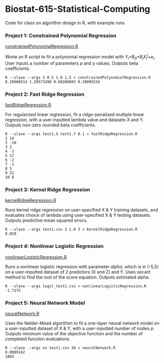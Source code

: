 # Biostat-615-Statistical-Computing
Code for class on algorithm design in R, with example runs

### Project 1: Constrained Polynomial Regression
[constrainedPolynomialRegression.R](./constrainedPolynomialRegression.R)

Wrote an R script to fit a polynomial regression model with *Y<sub>i</sub>=B<sub>0</sub>+B<sub>j</sub>X<sub>i</sub><sup>j</sup>+e<sub>i</sub>*. User inputs a number of parameters *p* and y values. Outputs beta coefficients.

```console
R --slave --args 3 0.5 1.0 1.5 < constrainedPolynomialRegression.R
0.10686514 1.20573206 0.60286603 0.20095534
```

### Project 2: Fast Ridge Regression
[fastRidgeRegression.R](./fastRidgeRegression.R)

For regularized linear regression, fit a ridge-penalized multiple linear regression, with a user-inputted lambda value and datasets X and Y. Outputs non-zero rounded beta coefficients.

```console
R --slave --args test1.X test1.Y 0.1 < fastRidgeRegression.R
1 14
2 -10
3 2
4 -3
5 17
6 -2
7 -1
8 5
9 22
10 8
```

### Project 3: Kernel Ridge Regression
[kernelRidgeRegression.R](./kernelRidgeRegression.R)

Runs kernel ridge regression on user-specified X & Y training datasets, and evaluates choice of lambda using user-specified X & Y testing datasets. Outputs predictive mean squared errors.

```console
R --slave --args test1.csv 3 1.0 3 < kernelRidgeRegression.R
8.029
```

### Project 4: Nonlinear Logistic Regression
[nonlinearLogisticRegression.R](./nonlinearLogisticRegression.R)

Runs a nonlinear logistic regression with parameter *alpha*, which is in (-5,5) on a user-inputted dataset of 2 predictors (X and Z) and Y. Uses secant method to find the root of the score equation. Outputs estimated alpha.

```console
R --slave --args logit_test1.csv < nonlinearLogisticRegression.R
-1.7175
```

### Project 5: Neural Network Model
[neuralNetwork.R](./neuralNetwork.R)

Uses the Nelder-Mead algorithim to fit a one-layer neural network model on a user-inputted dataset of X & Y, with a user-inputted number of nodes *p*. Outputs minimum value of the objective function and the number of completed function evaluations.

```console
R --slave --args nn_test1.csv 10 < neuralNetwork.R
0.0089142
1865
```
